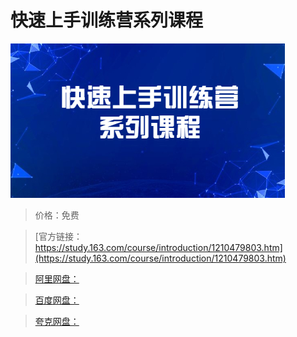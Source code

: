 # 快速上手训练营系列课程

![img](../../../assets/study163/free/57afc0c3601847589e922ddfb33d43ba.jpg)

> 价格：免费

> [官方链接：https://study.163.com/course/introduction/1210479803.htm](https://study.163.com/course/introduction/1210479803.htm)

> [阿里网盘：]()

> [百度网盘：]()

> [夸克网盘：]()
